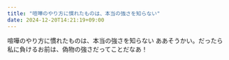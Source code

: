 ```yaml
---
title: "喧嘩のやり方に慣れたものは、本当の強さを知らない"
date: 2024-12-20T14:21:19+09:00
---
```

喧嘩のやり方に慣れたものは、本当の強さを知らない
ああそうかい。だったら私に負けるお前は、偽物の強さだってことだなあ！
